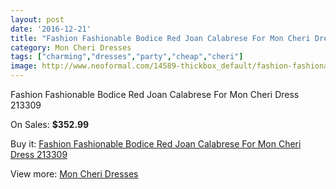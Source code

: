 ```yaml
---
layout: post
date: '2016-12-21'
title: "Fashion Fashionable Bodice Red Joan Calabrese For Mon Cheri Dress 213309"
category: Mon Cheri Dresses
tags: ["charming","dresses","party","cheap","cheri"]
image: http://www.neoformal.com/14589-thickbox_default/fashion-fashionable-bodice-red-joan-calabrese-for-mon-cheri-dress-213309.jpg
---
```

Fashion Fashionable Bodice Red Joan Calabrese For Mon Cheri Dress 213309

On Sales: **$352.99**
<a href="https://www.neoformal.com/en/mon-cheri-dresses/4986-fashion-fashionable-bodice-red-joan-calabrese-for-mon-cheri-dress-213309.html"><amp-img layout="responsive" width="600" height="600" src="//www.neoformal.com/14589-thickbox_default/fashion-fashionable-bodice-red-joan-calabrese-for-mon-cheri-dress-213309.jpg" alt="Fashion Fashionable Bodice Red Joan Calabrese For Mon Cheri Dress 213309 0" /></a>

Buy it: [Fashion Fashionable Bodice Red Joan Calabrese For Mon Cheri Dress 213309](https://www.neoformal.com/en/mon-cheri-dresses/4986-fashion-fashionable-bodice-red-joan-calabrese-for-mon-cheri-dress-213309.html "Fashion Fashionable Bodice Red Joan Calabrese For Mon Cheri Dress 213309")

View more: [Mon Cheri Dresses](https://www.neoformal.com/en/59-mon-cheri-dresses "Mon Cheri Dresses")